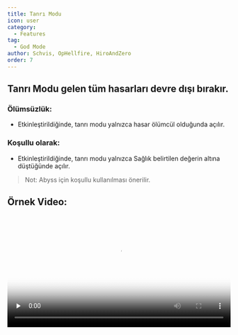 ```yaml
---
title: Tanrı Modu
icon: user
category:
  - Features
tag:
  - God Mode
author: Schvis, OpHellfire, HiroAndZero
order: 7
---
```


## Tanrı Modu gelen tüm hasarları devre dışı bırakır.
### Ölümsüzlük:
- Etkinleştirildiğinde, tanrı modu yalnızca hasar ölümcül olduğunda açılır.
### Koşullu olarak:
- Etkinleştirildiğinde, tanrı modu yalnızca Sağlık belirtilen değerin altına düştüğünde açılır.
> Not: Abyss için koşullu kullanılması önerilir.

## Örnek Video:

<video controls preload="none" width="100%" poster="https://nextcloud.atruicardona.xyz/s/Hg5y3FxN7gmR6HE/preview"><source src="https://nextcloud.atruicardona.xyz/s/Hg5y3FxN7gmR6HE/download" type="video/mp4"></video>
